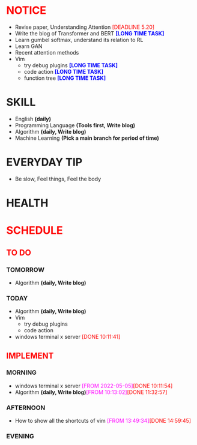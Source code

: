 # <font color=red>NOTICE</font>

- Revise paper, Understanding Attention <font color=red>[DEADLINE 5.20]</font>
- Write the blog of Transformer and BERT <font color=blue>**[LONG TIME
  TASK]**</font>
- Learn gumbel softmax, understand its relation to RL
- Learn GAN
- Recent attention methods
- Vim
  - try debug plugins <font color=blue>**[LONG TIME TASK]**</font>
  - code action <font color=blue>**[LONG TIME TASK]**</font>
  - function tree <font color=blue>**[LONG TIME TASK]**</font>

# SKILL

- English **(daily)**
- Programming Language **(Tools first, Write blog)**
- Algorithm **(daily, Write blog)**
- Machine Learning **(Pick a main branch for period of time)**

# EVERYDAY TIP

- Be slow, Feel things, Feel the body

# HEALTH

# <font color=red>SCHEDULE</font>

## <font color=red>TO DO</font>

### TOMORROW

- Algorithm **(daily, Write blog)**

### TODAY

- Algorithm **(daily, Write blog)**
- Vim
  - try debug plugins
  - code action
- windows terminal x server <font color=red>[DONE 10:11:41]</font>

## <font color=red>IMPLEMENT</font>

### MORNING

- windows terminal x server <font color=magenta>[FROM
  2022-05-05]</font><font color=red>[DONE 10:11:54]</font>
- Algorithm **(daily, Write blog)**<font color=magenta>[FROM
  10:13:02]</font><font color=red>[DONE 11:32:57]</font>

### AFTERNOON

- How to show all the shortcuts of vim <font color=magenta>[FROM
  13:49:34]</font><font color=red>[DONE 14:59:45]</font>

### EVENING
